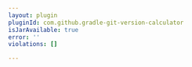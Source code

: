 ```yaml
---
layout: plugin
pluginId: com.github.gradle-git-version-calculator
isJarAvailable: true
error: ''
violations: []

---
```

